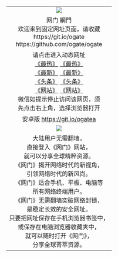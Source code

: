 ﻿<table>
  <tr>
    <td align=center><img src="https://cloud.githubusercontent.com/assets/11880933/13434984/f430fae2-e012-11e5-814f-c2df1e82b247.jpg" /></td>
  </tr>
  <tr>
    <td align=center>网门 網門<br/>
      欢迎来到固定网址页面，请收藏<br/>
      https://git.io/ogate<br/>
      https://github.com/ogate/ogate<br/>
    </td>
  </tr>
  <tr>
    <td align=center>请点击进入动态网址<br/>
      <a href="https://s3.ap-northeast-2.amazonaws.com/ogates/oGate.htm?ogLike&from=oGate">《最热》</a>
      <a href="https://s3-ap-southeast-2.amazonaws.com/ogatey/oGate.htm?ogLike&from=oGate">《最热》</a><br/>
      <a href="https://s3.ap-northeast-2.amazonaws.com/ogates/oGate.htm?ogLate&from=oGate">《最新》</a>
      <a href="https://s3-ap-southeast-2.amazonaws.com/ogatey/oGate.htm?ogLate&from=oGate">《最新》</a><br/>
      <a href="https://s3.ap-northeast-2.amazonaws.com/ogates/oGate.htm?ogNews&from=oGate">《头条》</a>
      <a href="https://s3-ap-southeast-2.amazonaws.com/ogatey/oGate.htm?ogNews&from=oGate">《头条》</a><br/>
      <a href="https://s3.ap-northeast-2.amazonaws.com/ogates/oGate.htm?ogSite&from=oGate">《网站》</a>
      <a href="https://s3-ap-southeast-2.amazonaws.com/ogatey/oGate.htm?ogSite&from=oGate">《网站》</a><br/>
      微信如提示停止访问该网页，须<br/>
      先点击右上角，选择浏览器打开<br/>
    </td>
  </tr>
  <tr>
    <td align=center>
      安卓版 <a href="https://raw.githubusercontent.com/ogate/up/master/ogate.apk">https://git.io/ogatea</a><br/>
    </td>
  </tr>
  <tr>
    <td align=center><img src="https://cloud.githubusercontent.com/assets/11880933/15631437/70d0a74e-259d-11e6-946f-6237b4b657bd.jpg"/></td>
  </tr>
  <tr>
    <td align=center>
大陆用户无需翻墙，<br/>
直接登入《网门》网站，<br/>就可以分享全球精粹资源。<br/>
《网门》揭开网络时代的新视角，<br/>引领网络时代的新风尚。<br/>
《网门》适合手机、平板、电脑等<br/>所有网络终端用户。<br/>
《网门》无需翻墙突破网络封锁，<br/>是稳定长效的安全网址。<br/>
只要把网址保存在手机浏览器书签中，<br/>或保存在电脑浏览器收藏夹中，<br/>
就可以随时打开《网门》，<br/>
分享全球菁萃资源。<br/></td>
  </tr>
</table>    
